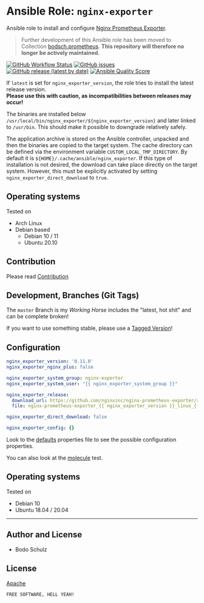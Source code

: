 
# Ansible Role:  `nginx-exporter`

Ansible role to install and configure [Nginx Prometheus Exporter](https://github.com/nginxinc/nginx-prometheus-exporter).

> Further development of this Ansible role has been moved to Collection [bodsch.prometheus](https://github.com/bodsch/ansible-collection-prometheus).
> **This repository will therefore no longer be actively maintained.**

[![GitHub Workflow Status](https://img.shields.io/github/actions/workflow/status/bodsch/ansible-nginx-exporter/main.yml?branch=main)][ci]
[![GitHub issues](https://img.shields.io/github/issues/bodsch/ansible-nginx-exporter)][issues]
[![GitHub release (latest by date)](https://img.shields.io/github/v/release/bodsch/ansible-nginx-exporter)][releases]
[![Ansible Quality Score](https://img.shields.io/ansible/quality/50067?label=role%20quality)][quality]

[ci]: https://github.com/bodsch/ansible-nginx-exporter/actions
[issues]: https://github.com/bodsch/ansible-nginx-exporter/issues?q=is%3Aopen+is%3Aissue
[releases]: https://github.com/bodsch/ansible-nginx-exporter/releases
[quality]: https://galaxy.ansible.com/bodsch/nginx_exporter


If `latest` is set for `nginx_exporter_version`, the role tries to install the latest release version.  
**Please use this with caution, as incompatibilities between releases may occur!**

The binaries are installed below `/usr/local/bin/nginx_exporter/${nginx_exporter_version}` and later linked to `/usr/bin`.
This should make it possible to downgrade relatively safely.

The application archive is stored on the Ansible controller, unpacked and then the binaries are copied to the target system.
The cache directory can be defined via the environment variable `CUSTOM_LOCAL_TMP_DIRECTORY`.
By default it is `${HOME}/.cache/ansible/nginx_exporter`.
If this type of installation is not desired, the download can take place directly on the target system.
However, this must be explicitly activated by setting `nginx_exporter_direct_download` to `true`.


## Operating systems

Tested on

* Arch Linux
* Debian based
  - Debian 10 / 11
  - Ubuntu 20.10

## Contribution

Please read [Contribution](CONTRIBUTING.md)

## Development,  Branches (Git Tags)

The `master` Branch is my *Working Horse* includes the "latest, hot shit" and can be complete broken!

If you want to use something stable, please use a [Tagged Version](https://github.com/bodsch/node_exporter/tags)!

## Configuration

```yaml
nginx_exporter_version: '0.11.0'
nginx_exporter_nginx_plus: false

nginx_exporter_system_group: nginx-exporter
nginx_exporter_system_user: "{{ nginx_exporter_system_group }}"

nginx_exporter_release:
  download_url: https://github.com/nginxinc/nginx-prometheus-exporter/releases
  file: nginx-prometheus-exporter_{{ nginx_exporter_version }}_linux_{{ go_arch }}.tar.gz

nginx_exporter_direct_download: false

nginx_exporter_config: {}
```

Look to the [defaults](defaults/main.yml) properties file to see the possible configuration properties.

You can also look at the [molecule](molecule/default/group_vars/all) test.


## Operating systems

Tested on

* Debian 10
* Ubuntu 18.04 / 20.04

----

## Author and License

- Bodo Schulz

## License

[Apache](LICENSE)

`FREE SOFTWARE, HELL YEAH!`
